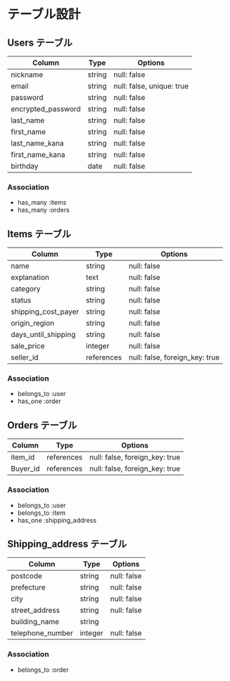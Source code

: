 # テーブル設計

## Users テーブル
| Column | Type  | Options  |
| - | - | - |
| nickname | string | null: false |
| email | string | null: false, unique: true |
| password | string | null: false |
| encrypted_password | string | null: false |
| last_name | string | null: false |
| first_name | string | null: false |
| last_name_kana | string | null: false |
| first_name_kana | string | null: false |
| birthday | date | null: false |


### Association
- has_many :items
- has_many :orders


## Items テーブル
| Column | Type  | Options  |
| - | - | - |
| name | string | null: false |
| explanation | text | null: false |
| category | string | null: false |
| status | string | null: false |
| shipping_cost_payer | string | null: false |
| origin_region | string | null: false |
| days_until_shipping | string | null: false |
| sale_price | integer | null: false |
| seller_id | references | null: false, foreign_key: true |

### Association
- belongs_to :user
- has_one :order


## Orders テーブル
| Column | Type  | Options  |
| - | - | - |
| item_id | references | null: false, foreign_key: true |
| Buyer_id | references | null: false, foreign_key: true |

### Association
- belongs_to :user
- belongs_to :item
- has_one :shipping_address


## Shipping_address テーブル
| Column | Type  | Options  |
| - | - | - |
| postcode | string | null: false |
| prefecture | string | null: false |
| city | string | null: false |
| street_address | string | null: false |
| building_name | string |  |
| telephone_number | integer | null: false |

### Association
- belongs_to :order
